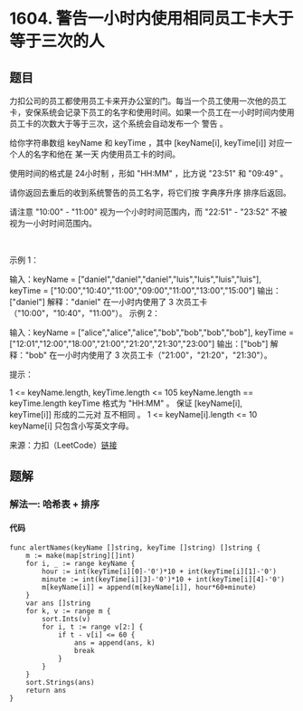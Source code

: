 # 1604. 警告一小时内使用相同员工卡大于等于三次的人

## 题目

力扣公司的员工都使用员工卡来开办公室的门。每当一个员工使用一次他的员工卡，安保系统会记录下员工的名字和使用时间。如果一个员工在一小时时间内使用员工卡的次数大于等于三次，这个系统会自动发布一个 警告 。

给你字符串数组 keyName 和 keyTime ，其中 [keyName[i], keyTime[i]] 对应一个人的名字和他在 某一天 内使用员工卡的时间。

使用时间的格式是 24小时制 ，形如 "HH:MM" ，比方说 "23:51" 和 "09:49" 。

请你返回去重后的收到系统警告的员工名字，将它们按 字典序升序 排序后返回。

请注意 "10:00" - "11:00" 视为一个小时时间范围内，而 "22:51" - "23:52" 不被视为一小时时间范围内。

 

示例 1：

输入：keyName = ["daniel","daniel","daniel","luis","luis","luis","luis"], keyTime = ["10:00","10:40","11:00","09:00","11:00","13:00","15:00"]
输出：["daniel"]
解释："daniel" 在一小时内使用了 3 次员工卡（"10:00"，"10:40"，"11:00"）。
示例 2：

输入：keyName = ["alice","alice","alice","bob","bob","bob","bob"], keyTime = ["12:01","12:00","18:00","21:00","21:20","21:30","23:00"]
输出：["bob"]
解释："bob" 在一小时内使用了 3 次员工卡（"21:00"，"21:20"，"21:30"）。
 

提示：

1 <= keyName.length, keyTime.length <= 105
keyName.length == keyTime.length
keyTime 格式为 "HH:MM" 。
保证 [keyName[i], keyTime[i]] 形成的二元对 互不相同 。
1 <= keyName[i].length <= 10
keyName[i] 只包含小写英文字母。

来源：力扣（LeetCode）[链接](https://leetcode.cn/problems/alert-using-same-key-card-three-or-more-times-in-a-one-hour-period)

## 题解

### 解法一: 哈希表 + 排序

#### 代码

```golang
func alertNames(keyName []string, keyTime []string) []string {
	m := make(map[string][]int)
	for i, _ := range keyName {
		hour := int(keyTime[i][0]-'0')*10 + int(keyTime[i][1]-'0')
		minute := int(keyTime[i][3]-'0')*10 + int(keyTime[i][4]-'0')
		m[keyName[i]] = append(m[keyName[i]], hour*60+minute)
	}
	var ans []string
	for k, v := range m {
		sort.Ints(v)
		for i, t := range v[2:] {
			if t - v[i] <= 60 {
				ans = append(ans, k)
				break
			}
		}
	}
	sort.Strings(ans)
	return ans
}
```
